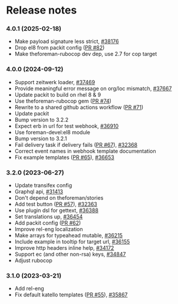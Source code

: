 Release notes
=============
### 4.0.1 (2025-02-18)
* Make payload signature less strict, [#38176](http://projects.theforeman.org/issues/38176)
* Drop el8 from packit config ([PR #82](https://github.com/theforeman/foreman_webhooks/pull/82))
* Make theforeman-rubocop dev dep, use 2.7 for cop target

### 4.0.0 (2024-09-12)
* Support zeitwerk loader, [#37469](http://projects.theforeman.org/issues/37469)
* Provide meaningful error message on org/loc mismatch, [#37667](http://projects.theforeman.org/issues/37667)
* Update packit to build on rhel 8 & 9
* Use theforeman-rubocop gem ([PR #74](https://github.com/theforeman/foreman_webhooks/pull/74))
* Rewrite to a shared github actions workflow ([PR #71](https://github.com/theforeman/foreman_webhooks/pull/71))
* Update packit
* Bump version to 3.2.2
* Expect erb in url for test webhook, [#36910](http://projects.theforeman.org/issues/36910)
* Use foreman-devel:el8 module
* Bump version to 3.2.1
* Fail delivery task if delivery fails ([PR #67](https://github.com/theforeman/foreman_webhooks/pull/67)), [#32368](http://projects.theforeman.org/issues/32368)
* Correct event names in webhook template documentation
* Fix example templates ([PR #65](https://github.com/theforeman/foreman_webhooks/pull/65)), [#36653](http://projects.theforeman.org/issues/36653)

### 3.2.0 (2023-06-27)
* Update transifex config
* Graphql api, [#31413](http://projects.theforeman.org/issues/31413)
* Don't depend on theforeman/stories
* Add test button ([PR #57](https://github.com/theforeman/foreman_webhooks/pull/57)), [#32363](http://projects.theforeman.org/issues/32363)
* Use plugin dsl for gettext, [#36388](http://projects.theforeman.org/issues/36388)
* Set translations up, [#36454](http://projects.theforeman.org/issues/36454)
* Add packit config ([PR #62](https://github.com/theforeman/foreman_webhooks/pull/62))
* Improve rel-eng localization
* Make arrays for typeahead mutable, [#36215](http://projects.theforeman.org/issues/36215)
* Include example in tooltip for target url, [#36155](http://projects.theforeman.org/issues/36155)
* Improve http headers inline help, [#34172](http://projects.theforeman.org/issues/34172)
* Support ec (and other non-rsa) keys, [#34847](http://projects.theforeman.org/issues/34847)
* Adjust rubocop

### 3.1.0 (2023-03-21)
* Add rel-eng
* Fix default katello templates ([PR #55](https://github.com/theforeman/foreman_webhooks/pull/55)), [#35867](http://projects.theforeman.org/issues/35867)
